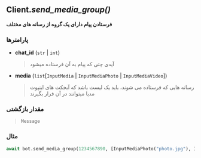 ## Client.*send_media_group()*

**فرستادن پیام دارای یک گروه از رسانه های مختلف**

### پارامترها

- **chat_id** (`str` | `int`)
    > آیدی چتی که پیام به آن فرستاده میشود

- **media** (`list`[`InputMedia` | `InputMediaPhoto` | `InputMediaVideo`])
    > رسانه هایی که فرستاده می شوند، باید یک لیست باشد که آبجکت های اینپوت مدیا میتوانند در آن فرار بگیرند

### مقدار بازگشتی

> `Message`

### مثال

```python
await bot.send_media_group(1234567890, [InputMediaPhoto("photo.jpg"), InputMediaVideo("video.mp4")])
```